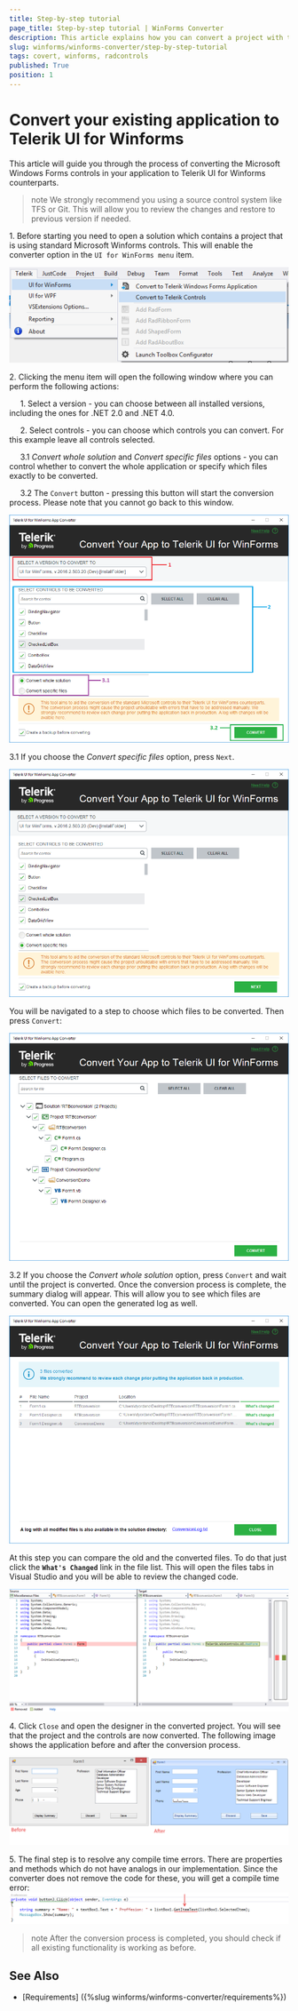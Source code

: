 ```yaml
---
title: Step-by-step tutorial
page_title: Step-by-step tutorial | WinForms Converter
description: This article explains how you can convert a project with the winforms converter.
slug: winforms/winforms-converter/step-by-step-tutorial
tags: covert, winforms, radcontrols
published: True
position: 1
---
```


# Convert your existing application to Telerik UI for Winforms

This article will guide you through the process of converting the Microsoft Windows Forms controls in your application to Telerik UI for Winforms counterparts. 

>note We strongly recommend you using a source control system like TFS or Git. This will allow you to review the changes and restore to previous version if needed. 

1\. Before starting you need to open a solution which contains a project that is using standard Microsoft Winforms controls. This will enable the converter option in the `UI for WinForms menu` item.

![winforms-converter-step-by-step-tutorial001](images/winforms-converter-step-by-step-tutorial001.png)

2\. Clicking the menu item will open the following window where you can perform the following actions: 

&nbsp;&nbsp;&nbsp;&nbsp;&nbsp;1\. Select a version - you can choose between all installed versions, including the ones for .NET 2.0 and .NET 4.0.

&nbsp;&nbsp;&nbsp;&nbsp;&nbsp;2\. Select controls - you can choose which controls you can convert. For this example leave all controls selected.  

&nbsp;&nbsp;&nbsp;&nbsp;&nbsp;3\.1 *Convert whole solution* and *Convert specific files* options - you can control whether to convert the whole application or specify which files exactly to be converted. 

&nbsp;&nbsp;&nbsp;&nbsp;&nbsp;3\.2 The `Convert` button - pressing this button will start the conversion process. Please note that you cannot go back to this window.  

![winforms-converter-step-by-step-tutorial002](images/winforms-converter-step-by-step-tutorial002.png)

3\.1 If you choose the *Convert specific files* option, press `Next`.
	
![winforms-converter-step-by-step-tutorial007](images/winforms-converter-step-by-step-tutorial007.png)

You will be navigated to a step to choose which files to be converted. Then press `Convert`:

![winforms-converter-step-by-step-tutorial008](images/winforms-converter-step-by-step-tutorial008.png)

3\.2 If you choose the *Convert whole solution* option, press `Convert` and wait until the project is converted. Once the conversion process is complete, the summary dialog will appear. This will allow you to see which files are converted. You can open the generated log as well.

![winforms-converter-step-by-step-tutorial003](images/winforms-converter-step-by-step-tutorial003.png)

At this step you can compare the old and the converted files. To do that just click the __`What's Changed`__ link in the file list. This will open the files tabs in Visual Studio and you will be able to review the changed code.
    
![winforms-converter-step-by-step-tutorial004](images/winforms-converter-step-by-step-tutorial004.png)

4\. Click `Close` and open the designer in the converted project. You will see that the project and the controls are now converted. The following image shows the application before and after the conversion process.

![winforms-converter-step-by-step-tutorial005](images/winforms-converter-step-by-step-tutorial005.png)

5\. The final step is to resolve any compile time errors. There are properties and methods which do not have analogs in our implementation. Since the converter does not remove the code for these, you will get a compile time error:
    ![winforms-converter-step-by-step-tutorial006](images/winforms-converter-step-by-step-tutorial006.png)

>note After the conversion process is completed, you should check if all existing functionality is working as before.

## See Also

* [Requirements] ({%slug winforms/winforms-converter/requirements%})
